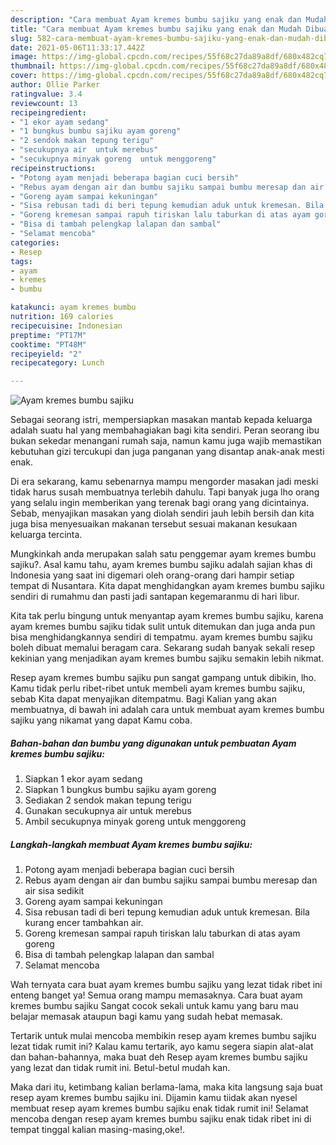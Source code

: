 ```yaml
---
description: "Cara membuat Ayam kremes bumbu sajiku yang enak dan Mudah Dibuat"
title: "Cara membuat Ayam kremes bumbu sajiku yang enak dan Mudah Dibuat"
slug: 582-cara-membuat-ayam-kremes-bumbu-sajiku-yang-enak-dan-mudah-dibuat
date: 2021-05-06T11:33:17.442Z
image: https://img-global.cpcdn.com/recipes/55f68c27da89a8df/680x482cq70/ayam-kremes-bumbu-sajiku-foto-resep-utama.jpg
thumbnail: https://img-global.cpcdn.com/recipes/55f68c27da89a8df/680x482cq70/ayam-kremes-bumbu-sajiku-foto-resep-utama.jpg
cover: https://img-global.cpcdn.com/recipes/55f68c27da89a8df/680x482cq70/ayam-kremes-bumbu-sajiku-foto-resep-utama.jpg
author: Ollie Parker
ratingvalue: 3.4
reviewcount: 13
recipeingredient:
- "1 ekor ayam sedang"
- "1 bungkus bumbu sajiku ayam goreng"
- "2 sendok makan tepung terigu"
- "secukupnya air  untuk merebus"
- "secukupnya minyak goreng  untuk menggoreng"
recipeinstructions:
- "Potong ayam menjadi beberapa bagian cuci bersih"
- "Rebus ayam dengan air dan bumbu sajiku sampai bumbu meresap dan air sisa sedikit"
- "Goreng ayam sampai kekuningan"
- "Sisa rebusan tadi di beri tepung kemudian aduk untuk kremesan. Bila kurang encer tambahkan air."
- "Goreng kremesan sampai rapuh tiriskan lalu taburkan di atas ayam goreng"
- "Bisa di tambah pelengkap lalapan dan sambal"
- "Selamat mencoba"
categories:
- Resep
tags:
- ayam
- kremes
- bumbu

katakunci: ayam kremes bumbu 
nutrition: 169 calories
recipecuisine: Indonesian
preptime: "PT17M"
cooktime: "PT48M"
recipeyield: "2"
recipecategory: Lunch

---
```



![Ayam kremes bumbu sajiku](https://img-global.cpcdn.com/recipes/55f68c27da89a8df/680x482cq70/ayam-kremes-bumbu-sajiku-foto-resep-utama.jpg)

Sebagai seorang istri, mempersiapkan masakan mantab kepada keluarga adalah suatu hal yang membahagiakan bagi kita sendiri. Peran seorang ibu bukan sekedar menangani rumah saja, namun kamu juga wajib memastikan kebutuhan gizi tercukupi dan juga panganan yang disantap anak-anak mesti enak.

Di era  sekarang, kamu sebenarnya mampu mengorder masakan jadi meski tidak harus susah membuatnya terlebih dahulu. Tapi banyak juga lho orang yang selalu ingin memberikan yang terenak bagi orang yang dicintainya. Sebab, menyajikan masakan yang diolah sendiri jauh lebih bersih dan kita juga bisa menyesuaikan makanan tersebut sesuai makanan kesukaan keluarga tercinta. 



Mungkinkah anda merupakan salah satu penggemar ayam kremes bumbu sajiku?. Asal kamu tahu, ayam kremes bumbu sajiku adalah sajian khas di Indonesia yang saat ini digemari oleh orang-orang dari hampir setiap tempat di Nusantara. Kita dapat menghidangkan ayam kremes bumbu sajiku sendiri di rumahmu dan pasti jadi santapan kegemaranmu di hari libur.

Kita tak perlu bingung untuk menyantap ayam kremes bumbu sajiku, karena ayam kremes bumbu sajiku tidak sulit untuk ditemukan dan juga anda pun bisa menghidangkannya sendiri di tempatmu. ayam kremes bumbu sajiku boleh dibuat memalui beragam cara. Sekarang sudah banyak sekali resep kekinian yang menjadikan ayam kremes bumbu sajiku semakin lebih nikmat.

Resep ayam kremes bumbu sajiku pun sangat gampang untuk dibikin, lho. Kamu tidak perlu ribet-ribet untuk membeli ayam kremes bumbu sajiku, sebab Kita dapat menyajikan ditempatmu. Bagi Kalian yang akan membuatnya, di bawah ini adalah cara untuk membuat ayam kremes bumbu sajiku yang nikamat yang dapat Kamu coba.

<!--inarticleads1-->

##### Bahan-bahan dan bumbu yang digunakan untuk pembuatan Ayam kremes bumbu sajiku:

1. Siapkan 1 ekor ayam sedang
1. Siapkan 1 bungkus bumbu sajiku ayam goreng
1. Sediakan 2 sendok makan tepung terigu
1. Gunakan secukupnya air  untuk merebus
1. Ambil secukupnya minyak goreng  untuk menggoreng




<!--inarticleads2-->

##### Langkah-langkah membuat Ayam kremes bumbu sajiku:

1. Potong ayam menjadi beberapa bagian cuci bersih
1. Rebus ayam dengan air dan bumbu sajiku sampai bumbu meresap dan air sisa sedikit
1. Goreng ayam sampai kekuningan
1. Sisa rebusan tadi di beri tepung kemudian aduk untuk kremesan. Bila kurang encer tambahkan air.
1. Goreng kremesan sampai rapuh tiriskan lalu taburkan di atas ayam goreng
1. Bisa di tambah pelengkap lalapan dan sambal
1. Selamat mencoba




Wah ternyata cara buat ayam kremes bumbu sajiku yang lezat tidak ribet ini enteng banget ya! Semua orang mampu memasaknya. Cara buat ayam kremes bumbu sajiku Sangat cocok sekali untuk kamu yang baru mau belajar memasak ataupun bagi kamu yang sudah hebat memasak.

Tertarik untuk mulai mencoba membikin resep ayam kremes bumbu sajiku lezat tidak rumit ini? Kalau kamu tertarik, ayo kamu segera siapin alat-alat dan bahan-bahannya, maka buat deh Resep ayam kremes bumbu sajiku yang lezat dan tidak rumit ini. Betul-betul mudah kan. 

Maka dari itu, ketimbang kalian berlama-lama, maka kita langsung saja buat resep ayam kremes bumbu sajiku ini. Dijamin kamu tiidak akan nyesel membuat resep ayam kremes bumbu sajiku enak tidak rumit ini! Selamat mencoba dengan resep ayam kremes bumbu sajiku enak tidak ribet ini di tempat tinggal kalian masing-masing,oke!.

